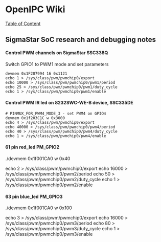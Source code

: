 # OpenIPC Wiki
[Table of Content](../README.md)

SigmaStar SoC research and debugging notes
------------------------------------------

#### Control PWM channels on SigmaStar SSC338Q

Switch GPIO1 to PWM1 mode and set parameters
```
devmem 0x1F207994 16 0x1121 
echo 1 > /sys/class/pwm/pwmchip0/export
echo 10000 > /sys/class/pwm/pwmchip0/pwm1/period
echo 25 > /sys/class/pwm/pwmchip0/pwm1/duty_cycle
echo 1 > /sys/class/pwm/pwmchip0/pwm1/enable
```

#### Control PWM IR led on 8232SWC-WE-B device, SSC335DE

```
# PINMUX_FOR_PWM4_MODE_3 - set PWM4 on GPIO4
devmem 0x1f203C1C w 0x3000 
echo 4 > /sys/class/pwm/pwmchip0/export
echo 40000 > /sys/class/pwm/pwmchip0/pwm4/period
echo 40 > /sys/class/pwm/pwmchip0/pwm4/duty_cycle
echo 1 > /sys/class/pwm/pwmchip0/pwm4/enable
```

#### 61 pin  red_led PM_GPIO2
./devmem 0x1f001CA0 w 0x40

echo 2 > /sys/class/pwm/pwmchip0/export
echo 16000 > /sys/class/pwm/pwmchip0/pwm2/period
echo 50 > /sys/class/pwm/pwmchip0/pwm2/duty_cycle
echo 1 > /sys/class/pwm/pwmchip0/pwm2/enable


#### 63 pin  blue_led PM_GPIO3
./devmem 0x1f001CA0 w 0x100

echo 3 > /sys/class/pwm/pwmchip0/export
echo 16000 > /sys/class/pwm/pwmchip0/pwm3/period
echo 80 > /sys/class/pwm/pwmchip0/pwm3/duty_cycle
echo 1 > /sys/class/pwm/pwmchip0/pwm3/enable
